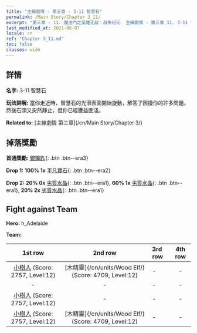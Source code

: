 ```yaml
---
title: "主線劇情 - 第三章 - 3-11 智慧石"
permalink: /Main Story/Chapter 3_11/
excerpt: "第三章 - 11. 魔法门之英雄无敌：战争纪元  主線劇情 - 第三章_11. 3-11 智慧石"
last_modified_at: 2021-06-07
locale: cn
ref: "Chapter 3_11.md"
toc: false
classes: wide
---
```


## 詳情

 **名字:** 3-11 智慧石

 **玩法詳解:** 當你走近時，智慧石的光滑表面開始旋動，解答了困擾你的許多問題。然後石頭又突然靜止，但你已經獲益匪淺。

 **Related to:** [主線劇情 第三章](/cn/Main Story/Chapter 3/)

## 掉落獎勵

 **首通獎勵:** [銀鑰匙](/cn/Items/con_693/){: .btn .btn--era3}

 **Drop 1:** **100% 1x** [平凡寶石](/cn/Items/mat_10/){: .btn .btn--era2}

 **Drop 2:** **20% 0x** [劣質水晶](/cn/Items/mat_5/){: .btn .btn--era1}, **60% 1x** [劣質水晶](/cn/Items/mat_5/){: .btn .btn--era1}, **20% 2x** [劣質水晶](/cn/Items/mat_5/){: .btn .btn--era1}


## Fight against Team
 **Hero:** h_Adelaide

 **Team:**


  | 1st row | 2nd row | 3rd row | 4th row |
  |:----:|:----:|:----|:----:|
  | [小樹人](/cn/units/Treant/) (Score: 2757, Level:12)  | [木精靈](/cn/units/Wood Elf/) (Score: 4709, Level:12)  | - | - |
  | - | - | - | - |
  | [小樹人](/cn/units/Treant/) (Score: 2757, Level:12)  | - | - | - |
  | [小樹人](/cn/units/Treant/) (Score: 2757, Level:12)  | [木精靈](/cn/units/Wood Elf/) (Score: 4709, Level:12)  | - | - |


